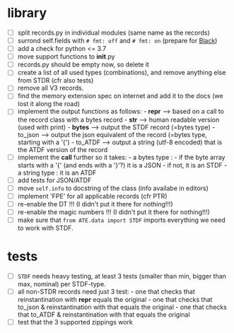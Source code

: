 # library
- [ ] split records.py in individual modules (same name as the records)
- [ ] surrond self.fields with `# fmt: off` and `# fmt: on` (prepare for [Black](https://github.com/psf/black))
- [ ] add a check for python <= 3.7
- [ ] move support functions to __init__.py
- [ ] records.py should be empty now, so delete it
- [ ] create a list of all used types (combinations), and remove anything else from STDR (cfr also tests)
- [ ] remove all V3 records.
- [ ] find the memory extension spec on internet and add it to the docs (we lost it along the road)
- [ ] implement the output functions as follows:
      - __repr__ --> based on a call to the record class with a bytes record
      - __str__ --> human readable version (used with print)
      - __bytes__ --> output the STDF record (=bytes type)
      - to_json --> output the json equivalent of the record (=bytes type, starting with a '{')
      - to_ATDF --> output a string (utf-8 encoded) that is the ATDF version of the record
- [ ] implement the __call__ further so it takes:
      - a bytes type :
        - if the byte array starts with a '{' (and ends with a '}'?) it is a JSON
        - if not, it is an STDF
      - a string type : it is an ATDF
- [ ] add tests for JSON/ATDF
- [ ] move `self.info` to docstring of the class (info availabe in editors)
- [ ] implement 'FPE' for all applicable records (cfr PTR)
- [ ] re-enable the DT !!! (I didn't put it there for nothing!!!)
- [ ] re-enable the magic numbers !!! (I didn't put it there for nothing!!!)
- [ ] make sure that `from ATE.data import STDF` imports everything we need to work with STDF.

# tests
- [ ] `STDF` needs heavy testing, at least 3 tests (smaller than min, bigger than max, nominal) per STDF-type.
- [ ] all non-STDR records need just 3 test:
      - one that checks that reinstantination with __repr__ equals the original
      - one that checks that to_json & reinstantination with that equals the original
      - one that checks that to_ATDF & reinstantination with that equals the original
- [ ] test that the 3 supported zippings work
